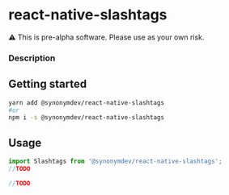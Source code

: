 # react-native-slashtags

:warning: This is pre-alpha software. Please use as your own risk.

### Description

## Getting started

```bash
yarn add @synonymdev/react-native-slashtags
#or
npm i -s @synonymdev/react-native-slashtags
````

## Usage
```javascript
import Slashtags from '@synonymdev/react-native-slashtags';
//TODO
```

```javascript
//TODO
```
